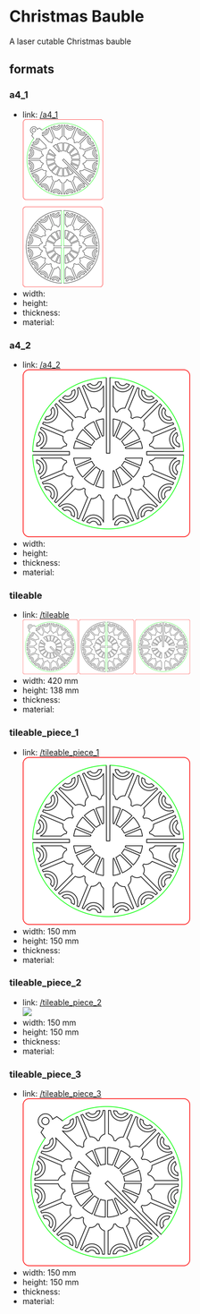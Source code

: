 # Christmas Bauble
A laser cutable Christmas bauble

## formats

### a4_1
* link: [/a4_1](a4_1)  
![](a4_1/working_300.png)  
* width:   
* height:   
* thickness:   
* material:   
 

### a4_2
* link: [/a4_2](a4_2)  
![](a4_2/working_300.png)  
* width:   
* height:   
* thickness:   
* material:   
 

### tileable
* link: [/tileable](tileable)  
![](tileable/working_300.png)  
* width: 420 mm  
* height: 138 mm  
* thickness:   
* material:   
 

### tileable_piece_1
* link: [/tileable_piece_1](tileable_piece_1)  
![](tileable_piece_1/working_300.png)  
* width: 150 mm  
* height: 150 mm  
* thickness:   
* material:   
 

### tileable_piece_2
* link: [/tileable_piece_2](tileable_piece_2)  
![](tileable_piece_2/working_300.png)  
* width: 150 mm  
* height: 150 mm  
* thickness:   
* material:   
 

### tileable_piece_3
* link: [/tileable_piece_3](tileable_piece_3)  
![](tileable_piece_3/working_300.png)  
* width: 150 mm  
* height: 150 mm  
* thickness:   
* material:   
 
